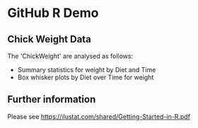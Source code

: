 # GitHub R Demo

## Chick Weight Data

The 'ChickWeight' are analysed as follows:

+ Summary statistics for weight by Diet and Time
+ Box whisker plots by Diet over Time for weight

## Further information

Please see https://ilustat.com/shared/Getting-Started-in-R.pdf